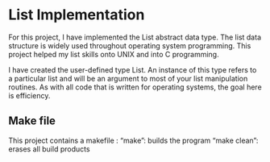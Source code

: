 # List Implementation

For this project, I have implemented the List abstract data type. The list data structure is widely used throughout operating system programming. This project helped my list skills onto UNIX and into C programming.

I have created the user-defined type List. An instance of this type refers to a particular list and will be an argument to most of your list manipulation routines. As with all code that is written for operating systems, the goal here is efficiency.

## Make file
This project contains a makefile :
      “make”: builds the program
      “make clean”: erases all build products 
